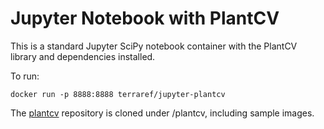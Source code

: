 # Jupyter Notebook with PlantCV

This is a standard Jupyter SciPy notebook container with the PlantCV library and dependencies installed.

To run:

```
docker run -p 8888:8888 terraref/jupyter-plantcv
```

The [plantcv](https://github.com/danforthcenter/plantcv) repository is cloned under /plantcv, including sample images.


